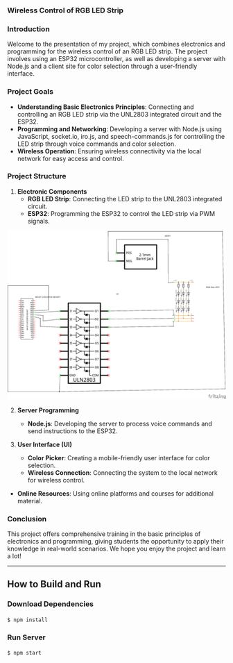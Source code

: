 ### **Wireless Control of RGB LED Strip**

### Introduction
Welcome to the presentation of my project, which combines electronics and programming for the wireless control of an RGB LED strip. The project involves using an ESP32 microcontroller, as well as developing a server with Node.js and a client site for color selection through a user-friendly interface.

### Project Goals
- **Understanding Basic Electronics Principles**: Connecting and controlling an RGB LED strip via the UNL2803 integrated circuit and the ESP32.
- **Programming and Networking**: Developing a server with Node.js using JavaScript, socket.io, iro.js, and speech-commands.js for controlling the LED strip through voice commands and color selection.
- **Wireless Operation**: Ensuring wireless connectivity via the local network for easy access and control.

### Project Structure
1. **Electronic Components**
   - **RGB LED Strip**: Connecting the LED strip to the UNL2803 integrated circuit.
   - **ESP32**: Programming the ESP32 to control the LED strip via PWM signals.

![schematic](./schematic/schem.png "schematic")

2. **Server Programming**
   - **Node.js**: Developing the server to process voice commands and send instructions to the ESP32.

3. **User Interface (UI)**
   - **Color Picker**: Creating a mobile-friendly user interface for color selection.
   - **Wireless Connection**: Connecting the system to the local network for wireless control.

- **Online Resources**: Using online platforms and courses for additional material.

### Conclusion
This project offers comprehensive training in the basic principles of electronics and programming, giving students the opportunity to apply their knowledge in real-world scenarios. We hope you enjoy the project and learn a lot!

---

## How to Build and Run
### Download Dependencies
`$ npm install`

### Run Server
`$ npm start`
